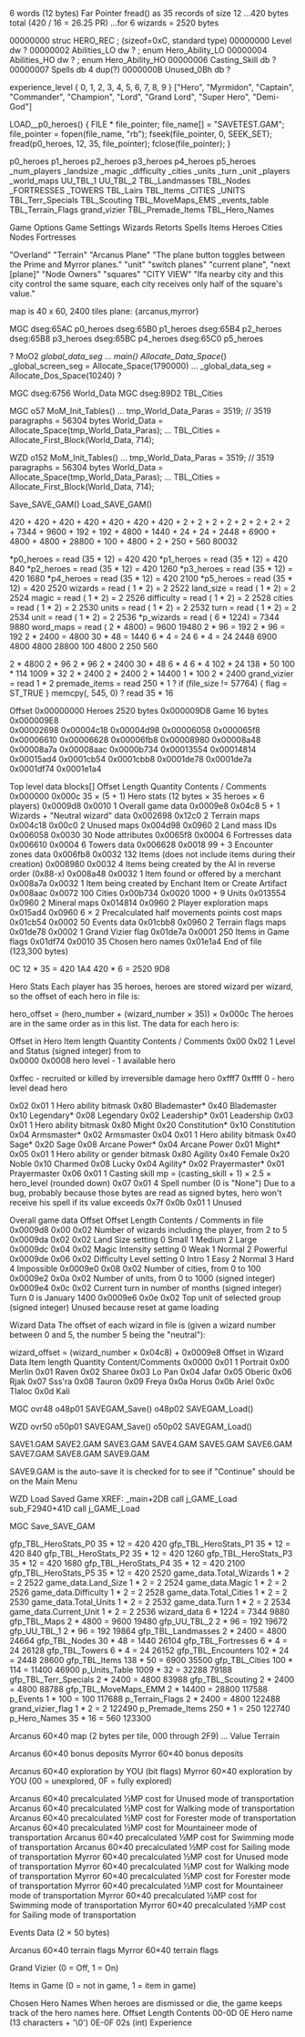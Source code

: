 

6 words (12 bytes)
Far Pointer
fread() as 35 records of size 12
...420 bytes total  (420 / 16 = 26.25 PR)
...for 6 wizards = 2520 bytes

00000000 struc HERO_REC ; (sizeof=0xC, standard type)
00000000 Level dw ?
00000002 Abilities_LO dw ?                       ; enum Hero_Ability_LO
00000004 Abilities_HO dw ?                       ; enum Hero_Ability_HO
00000006 Casting_Skill db ?
00000007 Spells db 4 dup(?)
0000000B Unused_0Bh db ?

experience_level
{ 0, 1, 2, 3, 4, 5, 6, 7, 8, 9 }
["Hero", "Myrmidon", "Captain", "Commander", "Champion", "Lord", "Grand Lord", "Super Hero", "Demi-God"]


LOAD__p0_heroes()
{
    FILE * file_pointer;
    file_name[] = "SAVETEST.GAM";
    file_pointer = fopen(file_name, "rb");
    fseek(file_pointer, 0, SEEK_SET);
    fread(p0_heroes, 12, 35, file_pointer);
    fclose(file_pointer);
}




p0_heroes
p1_heroes
p2_heroes
p3_heroes
p4_heroes
p5_heroes
_num_players
_landsize
_magic
_difficulty
_cities
_units
_turn
_unit
_players
_world_maps
UU_TBL_1
UU_TBL_2
TBL_Landmasses
TBL_Nodes
_FORTRESSES
_TOWERS
TBL_Lairs
TBL_Items
_CITIES
_UNITS
TBL_Terr_Specials
TBL_Scouting
TBL_MoveMaps_EMS
_events_table
TBL_Terrain_Flags
grand_vizier
TBL_Premade_Items
TBL_Hero_Names




Game Options
Game Settings
Wizards
Retorts
Spells
Items
Heroes
Cities
Nodes
Fortresses




"Overland"
"Terrain"
"Arcanus Plane"
"The plane button toggles between the Prime and Myrror planes."
"unit"
"switch planes"
"current plane", "next [plane]"
"Node Owners"
"squares"
"CITY VIEW" "Ifa nearby city and this city control the same square, each city receives only half of the square's value."


map is 40 x 60, 2400 tiles
plane: {arcanus,myrror}




MGC
dseg:65AC  p0_heroes
dseg:65B0  p1_heroes
dseg:65B4  p2_heroes
dseg:65B8  p3_heroes
dseg:65BC  p4_heroes
dseg:65C0  p5_heroes


?
MoO2 _global_data_seg
...
    main()
        Allocate_Data_Space_()
            _global_screen_seg = Allocate_Space(1790000)
            ...
            _global_data_seg = Allocate_Dos_Space(10240)
?


MGC
dseg:6756
World_Data
MGC
dseg:89D2
TBL_Cities




MGC o57
    MoM_Init_Tables()
        ...
        tmp_World_Data_Paras = 3519;  // 3519 paragraphs = 56304 bytes
        World_Data = Allocate_Space(tmp_World_Data_Paras);
        ...
        TBL_Cities = Allocate_First_Block(World_Data, 714);



WZD o152
    MoM_Init_Tables()
        ...
        tmp_World_Data_Paras = 3519;  // 3519 paragraphs = 56304 bytes
        World_Data = Allocate_Space(tmp_World_Data_Paras);
        ...
        TBL_Cities = Allocate_First_Block(World_Data, 714);





Save_SAVE_GAM()
Load_SAVE_GAM()

420 + 420 + 420 + 420 + 420 + 420 + 420 + 2 + 2 + 2 + 2 + 2 + 2 + 2 + 2 + 7344 + 9600 + 192 + 192 + 4800 + 1440 + 24 + 24 + 2448 + 6900 + 4800 + 4800 + 28800 + 100 + 4800 + 2 + 250 + 560
80032

*p0_heroes = read (35 *   12) =  420    420
*p1_heroes = read (35 *   12) =  420    840
*p2_heroes = read (35 *   12) =  420   1260
*p3_heroes = read (35 *   12) =  420   1680
*p4_heroes = read (35 *   12) =  420   2100
*p5_heroes = read (35 *   12) =  420   2520
wizards    = read ( 1 *    2) =    2   2522
land_size  = read ( 1 *    2) =    2   2524
magic      = read ( 1 *    2) =    2   2526
difficulty = read ( 1 *    2) =    2   2528
cities     = read ( 1 *    2) =    2   2530
units      = read ( 1 *    2) =    2   2532
turn       = read ( 1 *    2) =    2   2534
unit       = read ( 1 *    2) =    2   2536
*p_wizards = read ( 6 * 1224) = 7344   9880
word_maps  = read ( 2 * 4800) = 9600  19480
 2 *  96 = 192
 2 *  96 = 192
2 * 2400 = 4800
30 * 48 = 1440
6 * 4 = 24
6 * 4 = 24
2448
6900
4800
4800
28800
100
4800
2
250
560

2 * 4800
2 * 96
2 * 96
2 * 2400
30 * 48
6 * 4
6 * 4
102 * 24
138 * 50
100 * 114
1009 * 32
2 * 2400
2 * 2400
2 * 14400
1 * 100
2 * 2400
grand_vizier  = read  1 * 2
premade_items = read 250 * 1
?
if (file_size != 57764) { flag = ST_TRUE }
    memcpy(, 545, 0)
?
read 35 * 16




Offset
0x00000000  Heroes  2520 bytes
0x000009D8  Game      16 bytes
0x000009E8  
0x00002698
0x00004c18
0x00004d98
0x00006058
0x000065f8
0x00006610
0x00006628
0x00006fb8
0x00008980
0x00008a48
0x00008a7a
0x00008aac
0x0000b734
0x00013554
0x00014814
0x00015ad4
0x0001cb54
0x0001cbb8
0x0001de78
0x0001de7a
0x0001df74
0x0001e1a4


Top level data blocks[]
Offset	Length	Quantity	Contents / Comments
0x000000	0x000c	35 × (5 + 1)	Hero stats (12 bytes × 35 heroes × 6 players)
0x0009d8	0x0010	1	Overall game data
0x0009e8	0x04c8	5 + 1	Wizards + "Neutral wizard" data
0x002698	0x12c0	2	Terrain maps
0x004c18	0x00c0	2	Unused maps
0x004d98	0x0960	2	Land mass IDs
0x006058	0x0030	30	Node attributes
0x0065f8	0x0004	6	Fortresses data
0x006610	0x0004	6	Towers data
0x006628	0x0018	99 + 3	Encounter zones data
0x006fb8	0x0032	132	Items (does not include items during their creation)
0x008980	0x0032	4	Items being created by the AI in reverse order (0x88-x)
0x008a48	0x0032	1	Item found or offered by a merchant
0x008a7a	0x0032	1	Item being created by Enchant Item or Create Artifact
0x008aac	0x0072	100	Cities
0x00b734	0x0020	1000 + 9	Units
0x013554	0x0960	2	Mineral maps
0x014814	0x0960	2	Player exploration maps
0x015ad4	0x0960	6 × 2	Precalculated half movements points cost maps
0x01cb54	0x0002	50	Events data
0x01cbb8	0x0960	2	Terrain flags maps
0x01de78	0x0002	1	Grand Vizier flag
0x01de7a	0x0001	250	Items in Game flags
0x01df74	0x0010	35	Chosen hero names
0x01e1a4			End of file (123,300 bytes)


0C
12 * 35 = 420
1A4
420 * 6 = 2520
9D8


Hero Stats
Each player has 35 heroes, heroes are stored wizard per wizard, so the offset of each hero in file is:

hero_offset = (hero_number + (wizard_number × 35)) × 0x000c
The heroes are in the same order as in this list. The data for each hero is:

Offset in Hero	Item length	Quantity	Contents / Comments
0x00	0x02	1	Level and Status (signed integer)
from	to	
0x0000	0x0008	hero level - 1
available hero

0xffec	-	recruited or killed by irreversible damage hero
0xfff7	0xffff	0 - hero level
dead hero

0x02	0x01	1	Hero ability bitmask
0x80	Blademaster*
0x40	Blademaster
0x10	Legendary*
0x08	Legendary
0x02	Leadership*
0x01	Leadership
0x03	0x01	1	Hero ability bitmask
0x80	Might
0x20	Constitution*
0x10	Constitution
0x04	Armsmaster*
0x02	Armsmaster
0x04	0x01	1	Hero ability bitmask
0x40	Sage*
0x20	Sage
0x08	Arcane Power*
0x04	Arcane Power
0x01	Might*
0x05	0x01	1	Hero ability or gender bitmask
0x80	Agility
0x40	Female
0x20	Noble
0x10	Charmed
0x08	Lucky
0x04	Agility*
0x02	Prayermaster*
0x01	Prayermaster
0x06	0x01	1	Casting skill
mp = (casting_skill + 1) × 2.5 × hero_level
(rounded down)
0x07	0x01	4	Spell number (0 is "None")
Due to a bug, probably because those bytes are read as signed bytes, hero won't receive his spell if its value exceeds 0x7f
0x0b	0x01	1	Unused



Overall game data
Offset	Offset	Length	Contents / Comments
in file
0x0009d8	0x00	0x02	Number of wizards including the player, from 2 to 5
0x0009da	0x02	0x02	Land Size setting
0	Small
1	Medium
2	Large
0x0009dc	0x04	0x02	Magic Intensity setting
0	Weak
1	Normal
2	Powerful
0x0009de	0x06	0x02	Difficulty Level setting
0	Intro
1	Easy
2	Normal
3	Hard
4	Impossible
0x0009e0	0x08	0x02	Number of cities, from 0 to 100
0x0009e2	0x0a	0x02	Number of units, from 0 to 1000 (signed integer)
0x0009e4	0x0c	0x02	Current turn in number of months (signed integer)
Turn 0 is January 1400
0x0009e6	0x0e	0x02	Top unit of selected group (signed integer)
Unused because reset at game loading



Wizard Data
The offset of each wizard in file is (given a wizard number between 0 and 5, the number 5 being the "neutral"):

wizard_offset = (wizard_number × 0x04c8) + 0x0009e8
Offset in Wizard Data	Item length	Quantity	Content/Comments
0x0000	0x01	1	Portrait
0x00	Merlin
0x01	Raven
0x02	Sharee
0x03	Lo Pan
0x04	Jafar
0x05	Oberic
0x06	Rjak
0x07	Sss'ra
0x08	Tauron
0x09	Freya
0x0a	Horus
0x0b	Ariel
0x0c	Tlaloc
0x0d	Kali







MGC
ovr48
o48p01 SAVEGAM_Save()
o48p02 SAVEGAM_Load()

WZD
ovr50
o50p01  SAVEGAM_Save()
o50p02  SAVEGAM_Load()


SAVE1.GAM
SAVE2.GAM
SAVE3.GAM
SAVE4.GAM
SAVE5.GAM
SAVE6.GAM
SAVE7.GAM
SAVE8.GAM
SAVE9.GAM

SAVE9.GAM is the auto-save
it is checked for to see if "Continue" should be on the Main Menu









WZD
Load Saved Game
XREF:
_main+2DB     call j_GAME_Load
sub_F2940+41D call j_GAME_Load



MGC
Save_SAVE_GAM

gfp_TBL_HeroStats_P0      35 *    12 =   420    420
gfp_TBL_HeroStats_P1      35 *    12 =   420    840
gfp_TBL_HeroStats_P2      35 *    12 =   420    1260
gfp_TBL_HeroStats_P3      35 *    12 =   420    1680
gfp_TBL_HeroStats_P4      35 *    12 =   420    2100
gfp_TBL_HeroStats_P5      35 *    12 =   420    2520
game_data.Total_Wizards    1 *     2 =     2    2522
game_data.Land_Size        1 *     2 =     2    2524
game_data.Magic            1 *     2 =     2    2526
game_data.Difficulty       1 *     2 =     2    2528
game_data.Total_Cities     1 *     2 =     2    2530
game_data.Total_Units      1 *     2 =     2    2532
game_data.Turn             1 *     2 =     2    2534
game_data.Current_Unit     1 *     2 =     2    2536
wizard_data                6 *  1224 =  7344    9880
gfp_TBL_Maps               2 *  4800 =  9600    19480
gfp_UU_TBL_2               2 *    96 =   192    19672
gfp_UU_TBL_1               2 *    96 =   192    19864
gfp_TBL_Landmasses         2 *  2400 =  4800    24664
gfp_TBL_Nodes             30 *    48 =  1440    26104
gfp_TBL_Fortresses         6 *     4 =    24    26128
gfp_TBL_Towers             6 *     4 =    24    26152
gfp_TBL_Encounters       102 *    24 =  2448    28600
gfp_TBL_Items            138 *    50 =  6900    35500
gfp_TBL_Cities           100 *   114 = 11400    46900
p_Units_Table           1009 *    32 = 32288    79188
gfp_TBL_Terr_Specials      2 *  2400 =  4800    83988
gfp_TBL_Scouting           2 *  2400 =  4800    88788
gfp_TBL_MoveMaps_EMM       2 * 14400 = 28800    117588
p_Events                   1 *   100 =   100    117688
p_Terrain_Flags            2 *  2400 =  4800    122488
grand_vizier_flag          1 *     2 =     2    122490
p_Premade_Items          250 *     1 =   250    122740
p_Hero_Names              35 *    16 =   560    123300


Arcanus 60×40 map (2 bytes per tile, 000 through 2F9) ... Value	Terrain

Arcanus 60×40 bonus deposits
Myrror 60×40 bonus deposits

Arcanus 60×40 exploration by YOU (bit flags)
Myrror 60×40 exploration by YOU (00 = unexplored, 0F = fully explored)

Arcanus 60×40 precalculated ½MP cost for Unused mode of transportation
Arcanus 60×40 precalculated ½MP cost for Walking mode of transportation
Arcanus 60×40 precalculated ½MP cost for Forester mode of transportation
Arcanus 60×40 precalculated ½MP cost for Mountaineer mode of transportation
Arcanus 60×40 precalculated ½MP cost for Swimming mode of transportation
Arcanus 60×40 precalculated ½MP cost for Sailing mode of transportation
Myrror 60×40 precalculated ½MP cost for Unused mode of transportation
Myrror 60×40 precalculated ½MP cost for Walking mode of transportation
Myrror 60×40 precalculated ½MP cost for Forester mode of transportation
Myrror 60×40 precalculated ½MP cost for Mountaineer mode of transportation
Myrror 60×40 precalculated ½MP cost for Swimming mode of transportation
Myrror 60×40 precalculated ½MP cost for Sailing mode of transportation

Events Data (2 × 50 bytes)

Arcanus 60×40 terrain flags
Myrror 60×40 terrain flags

Grand Vizier (0 = Off, 1 = On)

Items in Game (0 = not in game, 1 = item in game)

Chosen Hero Names
When heroes are dismissed or die, the game keeps track of the hero names here.
Offset	Length	Contents
00-0D	0E	Hero name (13 characters + '\0')
0E-0F	02s (int)	Experience
